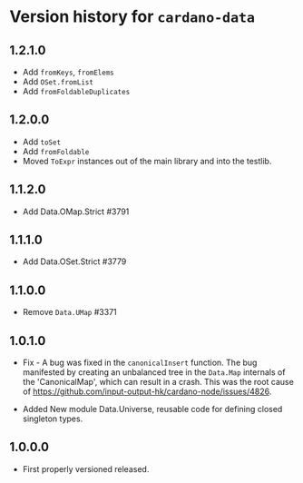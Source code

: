 # Version history for `cardano-data`

## 1.2.1.0

* Add `fromKeys`, `fromElems`
* Add `OSet.fromList`
* Add `fromFoldableDuplicates`

## 1.2.0.0

* Add `toSet`
* Add `fromFoldable`
* Moved `ToExpr` instances out of the main library and into the testlib.

## 1.1.2.0

* Add Data.OMap.Strict #3791

## 1.1.1.0

* Add Data.OSet.Strict #3779

## 1.1.0.0

* Remove `Data.UMap` #3371

## 1.0.1.0

* Fix - A bug was fixed in the `canonicalInsert` function.
  The bug manifested by creating an unbalanced tree in the `Data.Map` internals of the
  'CanonicalMap', which can result in a crash.
  This was the root cause of https://github.com/input-output-hk/cardano-node/issues/4826.

* Added New module Data.Universe, reusable code for defining closed singleton types.

## 1.0.0.0

* First properly versioned released.
